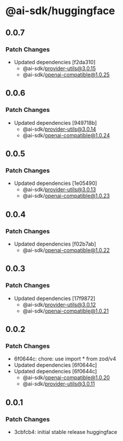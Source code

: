 # @ai-sdk/huggingface

## 0.0.7

### Patch Changes

- Updated dependencies [f2da310]
  - @ai-sdk/provider-utils@3.0.15
  - @ai-sdk/openai-compatible@1.0.25

## 0.0.6

### Patch Changes

- Updated dependencies [949718b]
  - @ai-sdk/provider-utils@3.0.14
  - @ai-sdk/openai-compatible@1.0.24

## 0.0.5

### Patch Changes

- Updated dependencies [1e05490]
  - @ai-sdk/provider-utils@3.0.13
  - @ai-sdk/openai-compatible@1.0.23

## 0.0.4

### Patch Changes

- Updated dependencies [f02b7ab]
  - @ai-sdk/openai-compatible@1.0.22

## 0.0.3

### Patch Changes

- Updated dependencies [17f9872]
  - @ai-sdk/provider-utils@3.0.12
  - @ai-sdk/openai-compatible@1.0.21

## 0.0.2

### Patch Changes

- 6f0644c: chore: use import \* from zod/v4
- Updated dependencies [6f0644c]
- Updated dependencies [6f0644c]
  - @ai-sdk/openai-compatible@1.0.20
  - @ai-sdk/provider-utils@3.0.11

## 0.0.1

### Patch Changes

- 3cbfcb4: initial stable release huggingface
